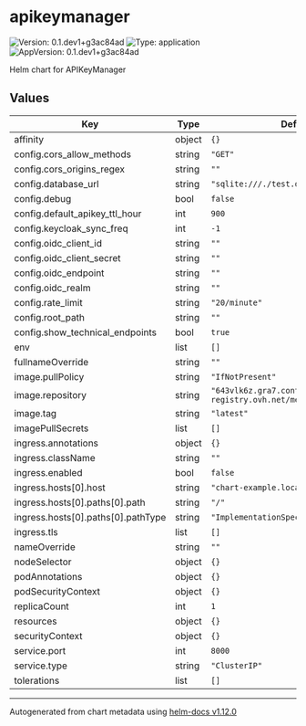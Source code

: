 # apikeymanager

![Version: 0.1.dev1+g3ac84ad](https://img.shields.io/badge/Version-0.1.dev1+g3ac84ad-informational?style=flat-square) ![Type: application](https://img.shields.io/badge/Type-application-informational?style=flat-square) ![AppVersion: 0.1.dev1+g3ac84ad](https://img.shields.io/badge/AppVersion-0.1.dev1+g3ac84ad-informational?style=flat-square)

Helm chart for APIKeyManager

## Values

| Key | Type | Default | Description |
|-----|------|---------|-------------|
| affinity | object | `{}` |  |
| config.cors_allow_methods | string | `"GET"` |  |
| config.cors_origins_regex | string | `""` |  |
| config.database_url | string | `"sqlite:///./test.db"` |  |
| config.debug | bool | `false` |  |
| config.default_apikey_ttl_hour | int | `900` |  |
| config.keycloak_sync_freq | int | `-1` |  |
| config.oidc_client_id | string | `""` |  |
| config.oidc_client_secret | string | `""` |  |
| config.oidc_endpoint | string | `""` |  |
| config.oidc_realm | string | `""` |  |
| config.rate_limit | string | `"20/minute"` |  |
| config.root_path | string | `""` |  |
| config.show_technical_endpoints | bool | `true` |  |
| env | list | `[]` |  |
| fullnameOverride | string | `""` |  |
| image.pullPolicy | string | `"IfNotPresent"` |  |
| image.repository | string | `"643vlk6z.gra7.container-registry.ovh.net/metis/apikeymanager"` |  |
| image.tag | string | `"latest"` |  |
| imagePullSecrets | list | `[]` |  |
| ingress.annotations | object | `{}` |  |
| ingress.className | string | `""` |  |
| ingress.enabled | bool | `false` |  |
| ingress.hosts[0].host | string | `"chart-example.local"` |  |
| ingress.hosts[0].paths[0].path | string | `"/"` |  |
| ingress.hosts[0].paths[0].pathType | string | `"ImplementationSpecific"` |  |
| ingress.tls | list | `[]` |  |
| nameOverride | string | `""` |  |
| nodeSelector | object | `{}` |  |
| podAnnotations | object | `{}` |  |
| podSecurityContext | object | `{}` |  |
| replicaCount | int | `1` |  |
| resources | object | `{}` |  |
| securityContext | object | `{}` |  |
| service.port | int | `8000` |  |
| service.type | string | `"ClusterIP"` |  |
| tolerations | list | `[]` |  |

----------------------------------------------
Autogenerated from chart metadata using [helm-docs v1.12.0](https://github.com/norwoodj/helm-docs/releases/v1.12.0)
